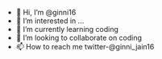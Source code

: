 - 👋 Hi, I’m @ginni16
- 👀 I’m interested in  ...
- 🌱 I’m currently learning coding
- 💞️ I’m looking to collaborate on coding 
- 📫 How to reach me twitter-@ginni_jain16 

<!---
ginni16/ginni16 is a ✨ special ✨ repository because its `README.md` (this file) appears on your GitHub profile.
You can click the Preview link to take a look at your changes.
--->
